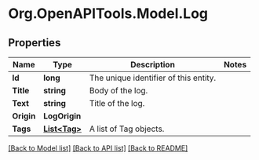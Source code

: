 
# Org.OpenAPITools.Model.Log

## Properties

Name | Type | Description | Notes
------------ | ------------- | ------------- | -------------
**Id** | **long** | The unique identifier of this entity. | 
**Title** | **string** | Body of the log. | 
**Text** | **string** | Title of the log. | 
**Origin** | **LogOrigin** |  | 
**Tags** | [**List&lt;Tag&gt;**](Tag.md) | A list of Tag objects. | 

[[Back to Model list]](../README.md#documentation-for-models)
[[Back to API list]](../README.md#documentation-for-api-endpoints)
[[Back to README]](../README.md)

